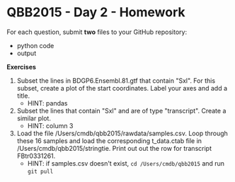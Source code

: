 QBB2015 - Day 2 - Homework
==========================

For each question, submit **two** files to your GitHub repository:

- python code
- output

**Exercises**

1. Subset the lines in BDGP6.Ensembl.81.gtf that contain "Sxl".  For this subset, create a plot of the start coordinates.  Label your axes and add a title.
    - HINT: pandas
2. Subset the lines that contain "Sxl" and are of type "transcript".  Create a similar plot.
    - HINT: column 3
3. Load the file /Users/cmdb/qbb2015/rawdata/samples.csv.  Loop through these 16 samples and load the corresponding t_data.ctab file in /Users/cmdb/qbb2015/stringtie.  Print out out the row for transcript FBtr0331261.
    - HINT: if samples.csv doesn't exist, `cd /Users/cmdb/qbb2015` and run `git pull`
    
